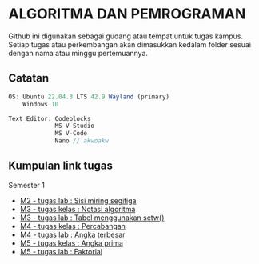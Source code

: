 # ALGORITMA DAN PEMROGRAMAN

Github ini digunakan sebagai gudang atau tempat untuk tugas kampus. Setiap
tugas atau perkembangan akan dimasukkan kedalam folder sesuai dengan nama atau 
minggu pertemuannya.

## Catatan
```js
OS: Ubuntu 22.04.3 LTS 42.9 Wayland (primary)
    Windows 10

Text_Editor: Codeblocks
             MS V-Studio
             MS V-Code
             Nano // akwoakw
```
## Kumpulan link tugas
Semester 1
- [M2 - tugas lab   : Sisi miring segitiga](M2Lab_Segitiga/main.cpp)
- [M3 - tugas kelas : Notasi algoritma](M3Kelas_Notasi/README.md)
- [M3 - tugas lab   : Tabel menggunakan setw()](M3Lab_Tabel/main.cpp)
- [M4 - tugas kelas : Percabangan](M4Kelas_Percabangan)
- [M4 - tugas lab   : Angka terbesar](M4Lab_AngkaTerbesar)
- [M5 - tugas kelas : Angka prima](M5Kelas_BilanganPrima)
- [M5 - tugas lab   : Faktorial](M5Lab_Faktorial)
